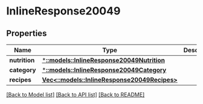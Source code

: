 # InlineResponse20049

## Properties

Name | Type | Description | Notes
------------ | ------------- | ------------- | -------------
**nutrition** | [***::models::InlineResponse20049Nutrition**](inline_response_200_49_nutrition.md) |  | 
**category** | [***::models::InlineResponse20049Category**](inline_response_200_49_category.md) |  | 
**recipes** | [**Vec<::models::InlineResponse20049Recipes>**](inline_response_200_49_recipes.md) |  | 

[[Back to Model list]](../README.md#documentation-for-models) [[Back to API list]](../README.md#documentation-for-api-endpoints) [[Back to README]](../README.md)


